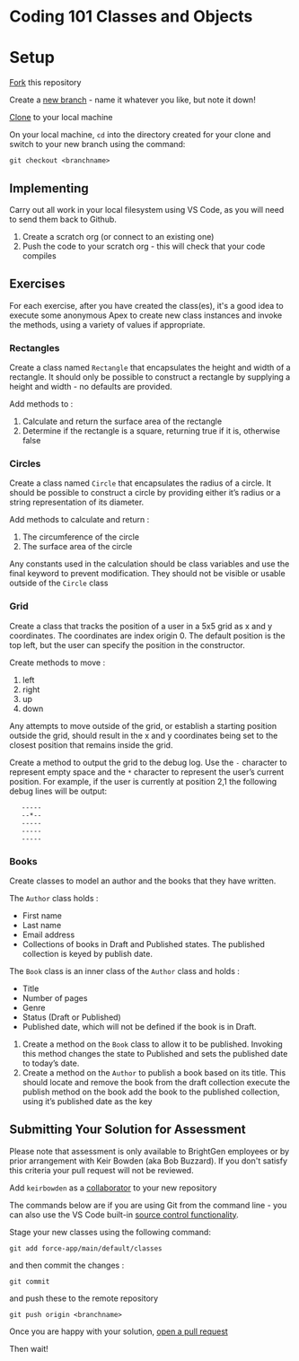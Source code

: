 # Coding 101 Classes and Objects

# Setup

[Fork](https://docs.github.com/en/get-started/quickstart/fork-a-repo) this repository

Create a [new branch](https://docs.github.com/en/github/collaborating-with-pull-requests/proposing-changes-to-your-work-with-pull-requests/creating-and-deleting-branches-within-your-repository) - name it whatever you like, but note it down!

[Clone](https://docs.github.com/en/github/creating-cloning-and-archiving-repositories/cloning-a-repository-from-github/cloning-a-repository) to your local machine

On your local machine, `cd` into the directory created for your clone and switch to your new branch using the command:

`git checkout <branchname>`

## Implementing

Carry out all work in your local filesystem using VS Code, as you will 
need to send them back to Github.

1. Create a scratch org (or connect to an existing one)
1. Push the code to your scratch org - this will check that your code compiles

## Exercises

For each exercise, after you have created the class(es), it's a good idea to execute some anonymous Apex to create new class instances and invoke the methods, using a variety of values if appropriate.

### Rectangles

Create a class named `Rectangle` that encapsulates the height and width of a rectangle.
It should only be possible to construct a rectangle by supplying a height and width - no defaults are provided.

Add methods to :
1. Calculate and return the surface area of the rectangle
1. Determine if the rectangle is a square, returning true if it is, otherwise false

### Circles

Create a class named `Circle` that encapsulates the radius of a circle.
It should be possible to construct a circle by providing either it’s radius or a string representation of its diameter.

Add methods to calculate and return :  
1. The circumference of the circle
1. The surface area of the circle

Any constants used in the calculation should be class variables and use the final keyword to prevent modification. They should not be visible or usable outside of the `Circle` class

### Grid 

Create a class that tracks the position of a user in a 5x5 grid as x and y coordinates. The coordinates are index origin 0.
The default position is the top left, but the user can specify the position in the constructor. 

Create methods to move :

1. left 
1. right 
1. up 
1. down

Any attempts to move outside of the grid, or establish a starting position outside the grid, should result in the x and y coordinates being set to the closest position that remains inside the grid.

Create a method to output the grid to the debug log. Use the `-` character to represent empty space and the `*` character to represent the user’s current position. For example, if the user is currently at position 2,1 the following debug lines will be output:

```
   ----- 
   --*--
   -----
   -----
   -----
```

### Books

Create classes to model an author and the books that they have written. 

The `Author` class holds :
- First name
- Last name
- Email address
- Collections of books in Draft and Published states. The published collection is keyed by publish date. 

The `Book` class is an inner class of the `Author` class and holds :
- Title
- Number of pages
- Genre
- Status (Draft or Published) 
- Published date, which will not be defined if the book is in Draft.

1. Create a method on the `Book` class to allow it to be published. Invoking this method changes the state to Published and sets the published date to today’s date.
1. Create a method on the `Author` to publish a book based on its title. This should locate and remove the book from the draft collection
execute the publish method on the book add the book to the published collection, using it’s published date as the key

## Submitting Your Solution for Assessment

Please note that assessment is only available to BrightGen employees or by prior arrangement with Keir Bowden (aka Bob Buzzard). If you don't satisfy this criteria your pull request will not be reviewed.

Add `keirbowden` as a [collaborator](https://docs.github.com/en/github/setting-up-and-managing-your-github-user-account/managing-access-to-your-personal-repositories/inviting-collaborators-to-a-personal-repository) to your new repository

The commands below are if you are using Git from the command line - you can also use the VS Code built-in [source control functionality](https://code.visualstudio.com/docs/editor/versioncontrol).

Stage your new classes using the following command: 

`git add force-app/main/default/classes`

and then commit the changes :

`git commit`

and push these to the remote repository

`git push origin <branchname>`

Once you are happy with your solution, [open a pull request](https://docs.github.com/en/github/collaborating-with-pull-requests/proposing-changes-to-your-work-with-pull-requests/creating-a-pull-request)

Then wait!


